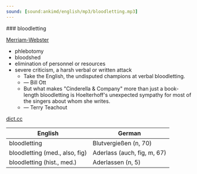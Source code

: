 ```yaml
---
sound: [sound:ankimd/english/mp3/bloodletting.mp3]
---
```


\### bloodletting

[Merriam-Webster](https://www.merriam-webster.com/dictionary/bloodletting)

- phlebotomy
- bloodshed
- elimination of personnel or resources
- severe criticism, a harsh verbal or written attack
    - Take the English, the undisputed champions at verbal bloodletting.
    - — Bill Ott
    - But what makes "Cinderella & Company" more than just a book-length bloodletting is Hoelterhoff's unexpected sympathy for most of the singers about whom she writes.
    - — Terry Teachout

[dict.cc](https://www.dict.cc/bloodletting)

| English        | German       |
| -------------- | ------------ |
| bloodletting | Blutvergießen (n, 70) |
| bloodletting (med., also, fig) | Aderlass (auch, fig, m, 67) |
| bloodletting (hist., med.) | Aderlassen (n, 5) |
